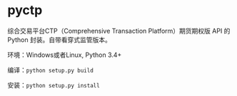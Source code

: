 pyctp
=====

综合交易平台CTP（Comprehensive Transaction Platform）期货期权版 API 的 Python 封装。自带看穿式监管版本。

环境：Windows或者Linux, Python 3.4+

编译：`python setup.py build`

安装：`python setup.py install`
